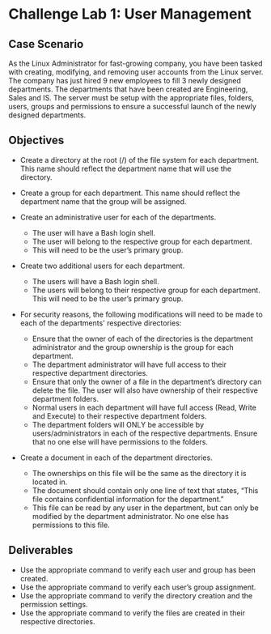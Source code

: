 # Challenge Lab 1: User Management

## Case Scenario

As the Linux Administrator for fast-growing company, you have been tasked with creating, modifying, and removing user accounts from the Linux server. The company has just hired 9 new employees to fill 3 newly designed departments. The departments that have been created are Engineering, Sales and IS. The server must be setup with the appropriate files, folders, users, groups and permissions to ensure a successful launch of the newly designed departments.

## Objectives

* Create a directory at the root (/) of the file system for each department. This name should reflect the department name that will use the directory.

* Create a group for each department. This name should reflect the department name that the group will be assigned.

* Create an administrative user for each of the departments.
    * The user will have a Bash login shell.
    * The user will belong to the respective group for each department.
    * This will need to be the user’s primary group.

* Create two additional users for each department.
    * The users will have a Bash login shell.
    * The users will belong to their respective group for each department. This will need to be the user’s primary group.

* For security reasons, the following modifications will need to be made to each of the departments' respective directories:
    * Ensure that the owner of each of the directories is the department administrator and the group ownership is the group for each department.
    * The department administrator will have full access to their respective department directories.
    * Ensure that only the owner of a file in the department’s directory can delete the file. The user will also have ownership of their respective department folders.
    * Normal users in each department will have full access (Read, Write and Execute) to their respective department folders.
    * The department folders will ONLY be accessible by users/administrators in each of the respective departments. Ensure that no one else will have permissions to the folders.

* Create a document in each of the department directories.
    * The ownerships on this file will be the same as the directory it is located in.
    * The document should contain only one line of text that states, “This file contains confidential information for the department.”
    * This file can be read by any user in the department, but can only be modified by the department administrator. No one else has permissions to this file.

## Deliverables

* Use the appropriate command to verify each user and group has been created.
* Use the appropriate command to verify each user’s group assignment.
* Use the appropriate command to verify the directory creation and the permission settings.
* Use the appropriate command to verify the files are created in their respective directories.


